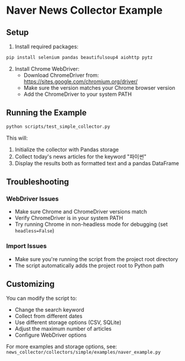 # Naver News Collector Example

## Setup

1. Install required packages:
```bash
pip install selenium pandas beautifulsoup4 aiohttp pytz
```

2. Install Chrome WebDriver:
   - Download ChromeDriver from: https://sites.google.com/chromium.org/driver/
   - Make sure the version matches your Chrome browser version
   - Add the ChromeDriver to your system PATH

## Running the Example

```bash
python scripts/test_simple_collector.py
```

This will:
1. Initialize the collector with Pandas storage
2. Collect today's news articles for the keyword "파이썬"
3. Display the results both as formatted text and a pandas DataFrame

## Troubleshooting

### WebDriver Issues
- Make sure Chrome and ChromeDriver versions match
- Verify ChromeDriver is in your system PATH
- Try running Chrome in non-headless mode for debugging (set `headless=False`)

### Import Issues
- Make sure you're running the script from the project root directory
- The script automatically adds the project root to Python path

## Customizing

You can modify the script to:
- Change the search keyword
- Collect from different dates
- Use different storage options (CSV, SQLite)
- Adjust the maximum number of articles
- Configure WebDriver options

For more examples and storage options, see:
`news_collector/collectors/simple/examples/naver_example.py`
